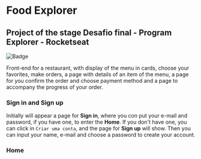 # Food Explorer

## Project of the stage **Desafio final - Program Explorer - Rocketseat**

![Badge](https://img.shields.io/badge/License-MIT-%237159c1?style=for-the-badge&logo=ghost)

Front-end for a restaurant, with display of the menu in cards, choose your favorites, make orders, a page with details of an item of the menu, a page for you confirm the order and choose payment method and a page to accompany the progress of your order.

### **Sign in** and **Sign up**

Initially will appear a page for **Sign in**, where you con put your e-mail and password, if you have one, to enter the **Home**. If you don't have one, you can click in `Criar uma conta`, and the page for **Sign up** will show. Then you can input your name, e-mail and choose a password to create your account.

### Home
